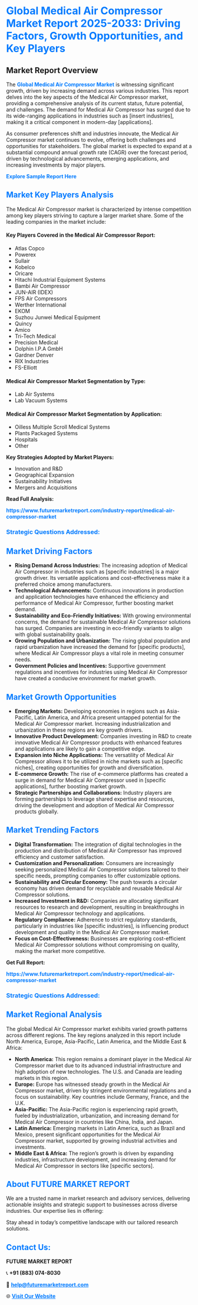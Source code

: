 <h1 style="color: #007BFF;">Global Medical Air Compressor Market Report 2025-2033: Driving Factors, Growth Opportunities, and Key Players</h1>

<section id="overview">
<h2>Market Report Overview</h2>
<p>The <a href="https://www.futuremarketreport.com/industry-report/medical-air-compressor-market" style="color: #007BFF; text-decoration: none;"><strong>Global Medical Air Compressor Market</strong></a> is witnessing significant growth, driven by increasing demand across various industries. This report delves into the key aspects of the Medical Air Compressor market, providing a comprehensive analysis of its current status, future potential, and challenges. The demand for Medical Air Compressor has surged due to its wide-ranging applications in industries such as [insert industries], making it a critical component in modern-day [applications].</p>
<p>As consumer preferences shift and industries innovate, the Medical Air Compressor market continues to evolve, offering both challenges and opportunities for stakeholders. The global market is expected to expand at a substantial compound annual growth rate (CAGR) over the forecast period, driven by technological advancements, emerging applications, and increasing investments by major players.</p>
</section>

<section id="overview">
<p><a href="https://www.futuremarketreport.com/request-sample/reportId=92862" style="color: #007BFF; text-decoration: none;"><strong>Explore Sample Report Here</strong></a></p>
</section>

<section id="key-players">
<h2 style="color: #007BFF;">Market Key Players Analysis</h2>
<p>The Medical Air Compressor market is characterized by intense competition among key players striving to capture a larger market share. Some of the leading companies in the market include:</p>
<h4>Key Players Covered in the Medical Air Compressor Report:</h4>
<ul><li>Atlas Copco</li><li>Powerex</li><li>Sullair</li><li>Kobelco</li><li>Oricare</li><li>Hitachi Industrial Equipment Systems</li><li>Bambi Air Compressor</li><li>JUN-AIR (IDEX)</li><li>FPS Air Compressors</li><li>Werther International</li><li>EKOM</li><li>Suzhou Junwei Medical Equipment</li><li>Quincy</li><li>Amico</li><li>Tri-Tech Medical</li><li>Precision Medical</li><li>Dolphin I.P.A GmbH</li><li>Gardner Denver</li><li>RIX Industries</li><li>FS-Elliott</li></ul>
<h4>Medical Air Compressor Market Segmentation by Type:</h4>
<ul><li>Lab Air Systems</li><li>Lab Vacuum Systems</li></ul>

<h4>Medical Air Compressor Market Segmentation by Application:</h4>
<ul><li>Oilless Multiple Scroll Medical Systems</li><li>Plants Packaged Systems</li><li>Hospitals</li><li>Other</li></ul>
<p><strong>Key Strategies Adopted by Market Players:</strong></p>
<ul>
<li>Innovation and R&D</li>
<li>Geographical Expansion</li>
<li>Sustainability Initiatives</li>
<li>Mergers and Acquisitions</li>
</ul>
</section>

<section>
<p><strong>Read Full Analysis: </strong></p><a href="https://www.futuremarketreport.com/industry-report/medical-air-compressor-market" style="color: #007BFF; text-decoration: none;"><strong>https://www.futuremarketreport.com/industry-report/medical-air-compressor-market</strong></a>
<h3 style="color: #007BFF;">Strategic Questions Addressed:</h3>
</section>

<section id="driving-factors">
<h2 style="color: #007BFF;">Market Driving Factors</h2>
<ul>
<li><strong>Rising Demand Across Industries:</strong> The increasing adoption of Medical Air Compressor in industries such as [specific industries] is a major growth driver. Its versatile applications and cost-effectiveness make it a preferred choice among manufacturers.</li>
<li><strong>Technological Advancements:</strong> Continuous innovations in production and application technologies have enhanced the efficiency and performance of Medical Air Compressor, further boosting market demand.</li>
<li><strong>Sustainability and Eco-Friendly Initiatives:</strong> With growing environmental concerns, the demand for sustainable Medical Air Compressor solutions has surged. Companies are investing in eco-friendly variants to align with global sustainability goals.</li>
<li><strong>Growing Population and Urbanization:</strong> The rising global population and rapid urbanization have increased the demand for [specific products], where Medical Air Compressor plays a vital role in meeting consumer needs.</li>
<li><strong>Government Policies and Incentives:</strong> Supportive government regulations and incentives for industries using Medical Air Compressor have created a conducive environment for market growth.</li>
</ul>
</section>

<section id="growth-opportunities">
<h2 style="color: #007BFF;">Market Growth Opportunities</h2>
<ul>
<li><strong>Emerging Markets:</strong> Developing economies in regions such as Asia-Pacific, Latin America, and Africa present untapped potential for the Medical Air Compressor market. Increasing industrialization and urbanization in these regions are key growth drivers.</li>
<li><strong>Innovative Product Development:</strong> Companies investing in R&D to create innovative Medical Air Compressor products with enhanced features and applications are likely to gain a competitive edge.</li>
<li><strong>Expansion into Niche Applications:</strong> The versatility of Medical Air Compressor allows it to be utilized in niche markets such as [specific niches], creating opportunities for growth and diversification.</li>
<li><strong>E-commerce Growth:</strong> The rise of e-commerce platforms has created a surge in demand for Medical Air Compressor used in [specific applications], further boosting market growth.</li>
<li><strong>Strategic Partnerships and Collaborations:</strong> Industry players are forming partnerships to leverage shared expertise and resources, driving the development and adoption of Medical Air Compressor products globally.</li>
</ul>
</section>

<section id="trending-factors">
<h2 style="color: #007BFF;">Market Trending Factors</h2>
<ul>
<li><strong>Digital Transformation:</strong> The integration of digital technologies in the production and distribution of Medical Air Compressor has improved efficiency and customer satisfaction.</li>
<li><strong>Customization and Personalization:</strong> Consumers are increasingly seeking personalized Medical Air Compressor solutions tailored to their specific needs, prompting companies to offer customizable options.</li>
<li><strong>Sustainability and Circular Economy:</strong> The push towards a circular economy has driven demand for recyclable and reusable Medical Air Compressor solutions.</li>
<li><strong>Increased Investment in R&D:</strong> Companies are allocating significant resources to research and development, resulting in breakthroughs in Medical Air Compressor technology and applications.</li>
<li><strong>Regulatory Compliance:</strong> Adherence to strict regulatory standards, particularly in industries like [specific industries], is influencing product development and quality in the Medical Air Compressor market.</li>
<li><strong>Focus on Cost-Effectiveness:</strong> Businesses are exploring cost-efficient Medical Air Compressor solutions without compromising on quality, making the market more competitive.</li>
</ul>
</section>

<section>
<p><strong>Get Full Report: </strong></p><a href="https://www.futuremarketreport.com/industry-report/medical-air-compressor-market" style="color: #007BFF; text-decoration: none;"><strong>https://www.futuremarketreport.com/industry-report/medical-air-compressor-market</strong></a>
<h3 style="color: #007BFF;">Strategic Questions Addressed:</h3>
</section>


<section id="regional-analysis">
<h2 style="color: #007BFF;">Market Regional Analysis</h2>
<p>The global Medical Air Compressor market exhibits varied growth patterns across different regions. The key regions analyzed in this report include North America, Europe, Asia-Pacific, Latin America, and the Middle East & Africa:</p>
<ul>
<li><strong>North America:</strong> This region remains a dominant player in the Medical Air Compressor market due to its advanced industrial infrastructure and high adoption of new technologies. The U.S. and Canada are leading markets in this region.</li>
<li><strong>Europe:</strong> Europe has witnessed steady growth in the Medical Air Compressor market, driven by stringent environmental regulations and a focus on sustainability. Key countries include Germany, France, and the U.K.</li>
<li><strong>Asia-Pacific:</strong> The Asia-Pacific region is experiencing rapid growth, fueled by industrialization, urbanization, and increasing demand for Medical Air Compressor in countries like China, India, and Japan.</li>
<li><strong>Latin America:</strong> Emerging markets in Latin America, such as Brazil and Mexico, present significant opportunities for the Medical Air Compressor market, supported by growing industrial activities and investments.</li>
<li><strong>Middle East & Africa:</strong> The region’s growth is driven by expanding industries, infrastructure development, and increasing demand for Medical Air Compressor in sectors like [specific sectors].</li>
</ul>
</section>

<footer>
<h2 style="color: #007BFF;">About FUTURE MARKET REPORT</h2>
<p>We are a trusted name in market research and advisory services, delivering actionable insights and strategic support to businesses across diverse industries. Our expertise lies in offering:</p>

<p>Stay ahead in today’s competitive landscape with our tailored research solutions.</p>

<h2 style="color: #007BFF;">Contact Us:</h2>
<p><strong>FUTURE MARKET REPORT</strong></p>
<p>📞 <strong>+91 (883) 074-8030</strong></p>
<p>📧 <strong><a href="mailto:help@futuremarketreport.com" style="color: #007BFF;">help@futuremarketreport.com</a></strong></p>
<p>🌐 <strong><a href="https://www.futuremarketreport.com/" style="color: #007BFF;">Visit Our Website</a></strong></p>
</footer>